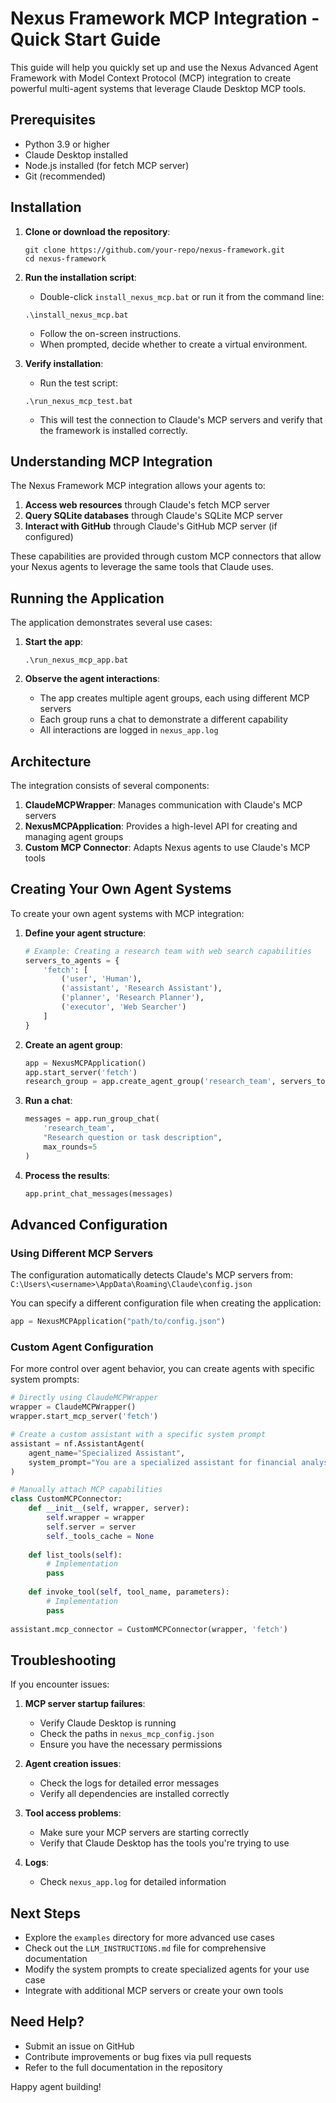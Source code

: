 # Nexus Framework MCP Integration - Quick Start Guide

This guide will help you quickly set up and use the Nexus Advanced Agent Framework with Model Context Protocol (MCP) integration to create powerful multi-agent systems that leverage Claude Desktop MCP tools.

## Prerequisites

- Python 3.9 or higher
- Claude Desktop installed
- Node.js installed (for fetch MCP server)
- Git (recommended)

## Installation

1. **Clone or download the repository**:
   ```
   git clone https://github.com/your-repo/nexus-framework.git
   cd nexus-framework
   ```

2. **Run the installation script**:
   - Double-click `install_nexus_mcp.bat` or run it from the command line:
   ```
   .\install_nexus_mcp.bat
   ```
   - Follow the on-screen instructions.
   - When prompted, decide whether to create a virtual environment.

3. **Verify installation**:
   - Run the test script:
   ```
   .\run_nexus_mcp_test.bat
   ```
   - This will test the connection to Claude's MCP servers and verify that the framework is installed correctly.

## Understanding MCP Integration

The Nexus Framework MCP integration allows your agents to:

1. **Access web resources** through Claude's fetch MCP server
2. **Query SQLite databases** through Claude's SQLite MCP server
3. **Interact with GitHub** through Claude's GitHub MCP server (if configured)

These capabilities are provided through custom MCP connectors that allow your Nexus agents to leverage the same tools that Claude uses.

## Running the Application

The application demonstrates several use cases:

1. **Start the app**:
   ```
   .\run_nexus_mcp_app.bat
   ```

2. **Observe the agent interactions**:
   - The app creates multiple agent groups, each using different MCP servers
   - Each group runs a chat to demonstrate a different capability
   - All interactions are logged in `nexus_app.log`

## Architecture

The integration consists of several components:

1. **ClaudeMCPWrapper**: Manages communication with Claude's MCP servers
2. **NexusMCPApplication**: Provides a high-level API for creating and managing agent groups
3. **Custom MCP Connector**: Adapts Nexus agents to use Claude's MCP tools

## Creating Your Own Agent Systems

To create your own agent systems with MCP integration:

1. **Define your agent structure**:
   ```python
   # Example: Creating a research team with web search capabilities
   servers_to_agents = {
       'fetch': [
           ('user', 'Human'),
           ('assistant', 'Research Assistant'),
           ('planner', 'Research Planner'),
           ('executor', 'Web Searcher')
       ]
   }
   ```

2. **Create an agent group**:
   ```python
   app = NexusMCPApplication()
   app.start_server('fetch')
   research_group = app.create_agent_group('research_team', servers_to_agents)
   ```

3. **Run a chat**:
   ```python
   messages = app.run_group_chat(
       'research_team',
       "Research question or task description",
       max_rounds=5
   )
   ```

4. **Process the results**:
   ```python
   app.print_chat_messages(messages)
   ```

## Advanced Configuration

### Using Different MCP Servers

The configuration automatically detects Claude's MCP servers from:
`C:\Users\<username>\AppData\Roaming\Claude\config.json`

You can specify a different configuration file when creating the application:
```python
app = NexusMCPApplication("path/to/config.json")
```

### Custom Agent Configuration

For more control over agent behavior, you can create agents with specific system prompts:

```python
# Directly using ClaudeMCPWrapper
wrapper = ClaudeMCPWrapper()
wrapper.start_mcp_server('fetch')

# Create a custom assistant with a specific system prompt
assistant = nf.AssistantAgent(
    agent_name="Specialized Assistant",
    system_prompt="You are a specialized assistant for financial analysis."
)

# Manually attach MCP capabilities
class CustomMCPConnector:
    def __init__(self, wrapper, server):
        self.wrapper = wrapper
        self.server = server
        self._tools_cache = None
        
    def list_tools(self):
        # Implementation
        pass
        
    def invoke_tool(self, tool_name, parameters):
        # Implementation
        pass
        
assistant.mcp_connector = CustomMCPConnector(wrapper, 'fetch')
```

## Troubleshooting

If you encounter issues:

1. **MCP server startup failures**:
   - Verify Claude Desktop is running
   - Check the paths in `nexus_mcp_config.json`
   - Ensure you have the necessary permissions

2. **Agent creation issues**:
   - Check the logs for detailed error messages
   - Verify all dependencies are installed correctly

3. **Tool access problems**:
   - Make sure your MCP servers are starting correctly
   - Verify that Claude Desktop has the tools you're trying to use

4. **Logs**:
   - Check `nexus_app.log` for detailed information

## Next Steps

- Explore the `examples` directory for more advanced use cases
- Check out the `LLM_INSTRUCTIONS.md` file for comprehensive documentation
- Modify the system prompts to create specialized agents for your use case
- Integrate with additional MCP servers or create your own tools

## Need Help?

- Submit an issue on GitHub
- Contribute improvements or bug fixes via pull requests
- Refer to the full documentation in the repository

Happy agent building!
